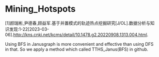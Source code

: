 # Mining_Hotspots
[1]颜瑞彬,尹德春,顾益军.基于并置模式的轨迹热点挖掘研究[J/OL].数据分析与知识发现:1-22[2023-03-06].http://kns.cnki.net/kcms/detail/10.1478.g2.20220908.1313.004.html.

Using BFS in Janusgraph is more convenient and effective than using DFS in that.
So we apply a method which called TTHS_Janus(BFS) in github.
